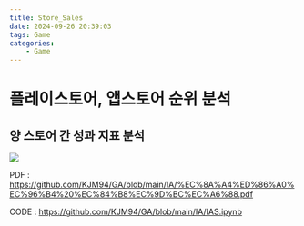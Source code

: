 ```yaml
---
title: Store_Sales
date: 2024-09-26 20:39:03
tags: Game
categories:
    - Game
---
```

# 플레이스토어, 앱스토어 순위 분석

## 양 스토어 간 성과 지표 분석

![](/image/AG.jpg)

PDF : https://github.com/KJM94/GA/blob/main/IA/%EC%8A%A4%ED%86%A0%EC%96%B4%20%EC%84%B8%EC%9D%BC%EC%A6%88.pdf

CODE : https://github.com/KJM94/GA/blob/main/IA/IAS.ipynb